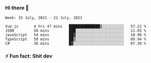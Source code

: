 ### Hi there 👋
<!--START_SECTION:waka-->
```text
Week: 15 July, 2021 - 21 July, 2021

Vue.js       4 hrs 47 mins   ██████████████▒░░░░░░░░░░   57.22 % 
JSON         58 mins         ███░░░░░░░░░░░░░░░░░░░░░░   11.65 % 
JavaScript   54 mins         ██▓░░░░░░░░░░░░░░░░░░░░░░   10.90 % 
TypeScript   50 mins         ██▒░░░░░░░░░░░░░░░░░░░░░░   09.94 % 
C#           36 mins         █▓░░░░░░░░░░░░░░░░░░░░░░░   07.30 % 
```
<!--END_SECTION:waka-->
<!--
**TG4LAaron/TG4LAaron** is a ✨ _special_ ✨ repository because its `README.md` (this file) appears on your GitHub profile.

Here are some ideas to get you started:

- 🔭 I’m currently working on ...
- 🌱 I’m currently learning ...
- 👯 I’m looking to collaborate on ...
- 🤔 I’m looking for help with ...
- 💬 Ask me about ...
- 📫 How to reach me: ...
- 😄 Pronouns: ...
- ⚡ Fun fact: ...
-->
### ⚡ Fun fact: Shit dev
